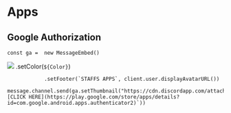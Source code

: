 # Apps
## Google Authorization
    const ga =  new MessageEmbed()
[![](https://cdn.discordapp.com/emojis/770290491731476500.png)](https://cdn.discordapp.com/emojis/770290491731476500.png) 
                .setColor(`${Color}`)

                .setFooter(`STAFFS APPS`, client.user.displayAvatarURL())

    message.channel.send(ga.setThumbnail("https://cdn.discordapp.com/attachments/823572003625369631/823572074403725372/f406d1746099b6a9c58fa964b8137d66.jpg").setDescription(`**DOWNLOAD:**[CLICK HERE](https://play.google.com/store/apps/details?id=com.google.android.apps.authenticator2)`))


